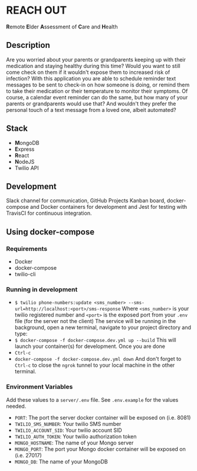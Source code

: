 # REACH OUT
**R**emote **E**lder **A**ssessment of **C**are and **H**ealth 
## Description
Are you worried about your parents or grandparents keeping up with their medication and staying healthy during this time? Would you want to still come check on them if it wouldn't expose them to increased risk of infection? With this application you are able to schedule reminder text messages to be sent to check-in on how someone is doing, or remind them to take their medication or their temperature to monitor their symptoms. Of course, a calendar event reminder can do the same, but how many of your parents or grandparents would use that? And wouldn't they prefer the personal touch of a text message from a loved one, albeit automated?
## Stack
 - **M**ongoDB
 - **E**xpress
 - **R**eact
 - **N**odeJS
 - Twilio API
## Development
Slack channel for communication, GitHub Projects Kanban board, docker-compose and Docker containers for development and Jest for testing with TravisCI for continuous integration. 
## Using docker-compose
### Requirements
* Docker
* docker-compose
* twilio-cli
### Running in development
 * `$ twilio phone-numbers:update <sms_number> --sms-url=http://localhost:<port>/sms-response`
Where `<sms_number>` is your twilio registered number and `<port>` is the exposed port from your `.env` file (for the server not the client)
The service will be running in the background, open a new terminal, navigate to your project directory and type:
* `$ docker-compose -f docker-compose.dev.yml up --build`
This will launch your container(s) for development. Once you are done
* `Ctrl-c`
* `docker-compose -f docker-compose.dev.yml down`
And don't forget to `Ctrl-c` to close the `ngrok` tunnel to your local machine in the other terminal. 
### Environment Variables
Add these values to a `server/.env` file. See `.env.example` for the values needed. 
 - `PORT`: The port the server docker container will be exposed on (i.e. 8081)
 - `TWILIO_SMS_NUMBER`: Your twilio SMS number
 - `TWILIO_ACCOUNT_SID`: Your twilio account SID
 - `TWILIO_AUTH_TOKEN`: Your twilio authorization token
 - `MONGO_HOSTNAME`: The name of your Mongo server
 - `MONGO_PORT`: The port your Mongo docker container will be exposed on (i.e. 27017)
 - `MONGO_DB`: The name of your MongoDB
